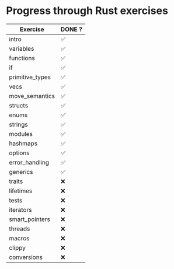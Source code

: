 # Progress through Rust exercises

| Exercise               |  DONE ? |
| ---------------------- | ------- |
| intro                  |   ✅   |
| variables              |   ✅   |
| functions              |   ✅   |
| if                     |   ✅   |
| primitive_types        |   ✅   |
| vecs                   |   ✅   |
| move_semantics         |   ✅   |
| structs                |   ✅   |
| enums                  |   ✅   |
| strings                |   ✅   |
| modules                |   ✅   |
| hashmaps               |   ✅   |
| options                |   ✅   |
| error_handling         |   ✅   |
| generics               |   ✅   |
| traits                 |   ❌   |
| lifetimes              |   ❌   |
| tests                  |   ❌   |
| iterators              |   ❌   |
| smart_pointers         |   ❌   |
| threads                |   ❌   |
| macros                 |   ❌   |
| clippy                 |   ❌   |
| conversions            |   ❌   |